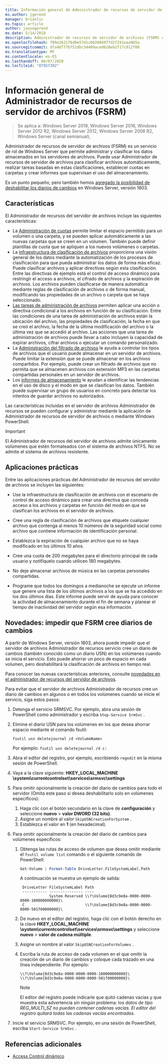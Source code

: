 ```yaml
---
title: Información general de Administrador de recursos de servidor de archivos (FSRM)
ms.author: jgerend
manager: brianlic
ms.topic: article
author: jasongerend
ms.date: 5/14/2018
description: Administrador de recursos de servidor de archivos (FSRM) es una herramienta que permite administrar y clasificar los datos en un servidor de archivos de Windows Server.
ms.openlocfilehash: f09e262176d0e5741c60390497fd2f241eaa965a
ms.sourcegitcommit: dfa48f77b751dbc34409aced628eb2f17c912f08
ms.translationtype: MT
ms.contentlocale: es-ES
ms.lasthandoff: 08/07/2020
ms.locfileid: "87957392"
---
```

# <a name="file-server-resource-manager-fsrm-overview"></a>Información general de Administrador de recursos de servidor de archivos (FSRM)

> Se aplica a: Windows Server 2019, Windows Server 2016, Windows Server 2012 R2, Windows Server 2012, Windows Server 2008 R2, Windows Server (canal semianual),

Administrador de recursos de servidor de archivos (FSRM) es un servicio de rol de Windows Server que permite administrar y clasificar los datos almacenados en los servidores de archivos. Puede usar Administrador de recursos de servidor de archivos para clasificar archivos automáticamente, realizar tareas basadas en estas clasificaciones, establecer cuotas en carpetas y crear informes que supervisan el uso del almacenamiento.

Es un punto pequeño, pero también hemos [agregado la posibilidad de deshabilitar los diarios de cambios](#whats-new) en Windows Server, versión 1803.

## <a name="features"></a>Características

El Administrador de recursos del servidor de archivos incluye las siguientes características:

-   La [Administración de cuotas](quota-management.md) permite limitar el espacio permitido para un volumen o una carpeta, y se pueden aplicar automáticamente a las nuevas carpetas que se creen en un volumen. También puede definir plantillas de cuota que se apliquen a los nuevos volúmenes o carpetas.
-   La [infraestructura de clasificación de archivos](classification-management.md) proporciona una visión general de los datos mediante la automatización de los procesos de clasificación para que pueda administrar los datos de forma más eficaz. Puede clasificar archivos y aplicar directivas según esta clasificación. Entre las directivas de ejemplo está el control de acceso dinámico para restringir el acceso a archivos, el cifrado de archivos y la expiración de archivos. Los archivos pueden clasificarse de manera automática mediante reglas de clasificación de archivos o de forma manual, modificando las propiedades de un archivo o carpeta que se haya seleccionado.
-   [Las tareas de administración de archivos](file-management-tasks.md) permiten aplicar una acción o directiva condicional a los archivos en función de su clasificación. Entre las condiciones de una tarea de administración de archivos están la ubicación del archivo, las propiedades de clasificación, la fecha en que se creó el archivo, la fecha de la última modificación del archivo o la última vez que se accedió al archivo. Las acciones que una tarea de administración de archivos puede llevar a cabo incluyen la capacidad de expirar archivos, cifrar archivos o ejecutar un comando personalizado.
-   La [Administración del filtrado de archivos](file-screening-management.md) le ayuda a controlar los tipos de archivos que el usuario puede almacenar en un servidor de archivos. Puede limitar la extensión que se puede almacenar en los archivos compartidos. Por ejemplo, puede crear un filtrado de archivos que no permita que se almacenen archivos con extensión MP3 en las carpetas compartidas personales en un servidor de archivos.
-   Los [informes de almacenamiento](storage-reports-management.md) le ayudan a identificar las tendencias en el uso de disco y el modo en que se clasifican los datos. También puede supervisar un grupo de usuarios en concreto para detectar los intentos de guardar archivos no autorizados.

Las características incluidas en el servidor de archivos Administrador de recursos se pueden configurar y administrar mediante la aplicación de Administrador de recursos de servidor de archivos o mediante Windows PowerShell.

> [!IMPORTANT]
>  El Administrador de recursos del servidor de archivos admite únicamente volúmenes que estén formateados con el sistema de archivos NTFS. No se admite el sistema de archivos resistente.

## <a name="practical-applications"></a>Aplicaciones prácticas
 Entre las aplicaciones prácticas del Administrador de recursos del servidor de archivos se incluyen las siguientes:

-   Use la infraestructura de clasificación de archivos con el escenario de control de acceso dinámico para crear una directiva que conceda acceso a los archivos y carpetas en función del modo en que se clasifican los archivos en el servidor de archivos.

-   Cree una regla de clasificación de archivos que etiquete cualquier archivo que contenga al menos 10 números de la seguridad social como archivo que contiene información de identificación personal.

-   Establezca la expiración de cualquier archivo que no se haya modificado en los últimos 10 años.

-   Cree una cuota de 200 megabytes para el directorio principal de cada usuario y notifíquelo cuando utilicen 180 megabytes.

-   No deje almacenar archivos de música en las carpetas personales compartidas.

-   Programe que todos los domingos a medianoche se ejecute un informe que genere una lista de los últimos archivos a los que se ha accedido en los dos últimos días. Este informe puede servir de ayuda para conocer la actividad de almacenamiento durante el fin de semana y planear el tiempo de inactividad del servidor según esa información.

## <a name="whats-new---prevent-fsrm-from-creating-change-journals"></a><a name="whats-new"></a>Novedades: impedir que FSRM cree diarios de cambios

A partir de Windows Server, versión 1803, ahora puede impedir que el servidor de archivos Administrador de recursos servicio cree un diario de cambios (también conocido como un diario USN) en los volúmenes cuando se inicia el servicio. Esto puede ahorrar un poco de espacio en cada volumen, pero deshabilitará la clasificación de archivos en tiempo real.

Para conocer las nuevas características anteriores, consulte [novedades en el administrador de recursos del servidor de archivos](/previous-versions/windows/it-pro/windows-server-2012-R2-and-2012/dn383587(v=ws.11)).

Para evitar que el servidor de archivos Administrador de recursos cree un diario de cambios en algunos o en todos los volúmenes cuando se inicie el servicio, siga estos pasos:

1. Detenga el servicio SRMSVC. Por ejemplo, abra una sesión de PowerShell como administrador y escriba `Stop-Service SrmSvc` .
2. Elimine el diario USN para los volúmenes en los que desea ahorrar espacio mediante el comando fsutil:

      ```
      fsutil usn deletejournal /d <VolumeName>
      ```
    Por ejemplo: `fsutil usn deletejournal /d c:`

3. Abra el editor del registro, por ejemplo, escribiendo `regedit` en la misma sesión de PowerShell.
4. Vaya a la clave siguiente: **HKEY_LOCAL_MACHINE \system\currentcontrolset\services\srmsvc\settings**
5. Para omitir opcionalmente la creación del diario de cambios para todo el servidor (Omita este paso si desea deshabilitarlo solo en volúmenes específicos):
    1. Haga clic con el botón secundario en la clave de **configuración** y seleccione **nuevo**  >  **valor DWORD (32 bits)**.
    1. Asigne un nombre al valor `SkipUSNCreationForSystem` .
    1. Establezca el valor en **1** (en hexadecimal).
6. Para omitir opcionalmente la creación del diario de cambios para volúmenes específicos:
    1. Obtenga las rutas de acceso de volumen que desea omitir mediante el `fsutil volume list` comando o el siguiente comando de PowerShell:
        ```PowerShell
        Get-Volume | Format-Table DriveLetter,FileSystemLabel,Path
        ```
       A continuación se muestra un ejemplo de salida:

       ```
        DriveLetter FileSystemLabel Path
        ----------- --------------- ----
                    System Reserved \\?\Volume{8d3c9e8a-0000-0000-0000-100000000000}\
        C                           \\?\Volume{8d3c9e8a-0000-0000-0000-501f00000000}\
       ```
    2. De nuevo en el editor del registro, haga clic con el botón derecho en la clave **HKEY_LOCAL_MACHINE \system\currentcontrolset\services\srmsvc\settings** y seleccione **nuevo**  >  **valor de cadena múltiple**.
    3. Asigne un nombre al valor `SkipUSNCreationForVolumes` .
    4. Escriba la ruta de acceso de cada volumen en el que omitir la creación de un diario de cambios y coloque cada trazado en una línea independiente. Por ejemplo:

        ```
        \\?\Volume{8d3c9e8a-0000-0000-0000-100000000000}\
        \\?\Volume{8d3c9e8a-0000-0000-0000-501f00000000}\
        ```

        > [!NOTE]
        > El editor del registro puede indicarle que quitó cadenas vacías y que muestra esta advertencia sin ningún problema: los *datos de tipo REG_MULTI_SZ no pueden contener cadenas vacías. El editor del registro quitará todas las cadenas vacías encontradas.*

7. Inicie el servicio SRMSVC. Por ejemplo, en una sesión de PowerShell, escriba `Start-Service SrmSvc` .



## <a name="additional-references"></a>Referencias adicionales

- [Access Control dinámico](/previous-versions/windows/it-pro/windows-server-2012-R2-and-2012/dn408191(v=ws.11))
